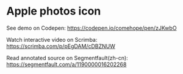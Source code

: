 # Apple photos icon

See demo on Codepen: https://codepen.io/comehope/pen/zJKwbO

Watch interactive video on Scrimba: https://scrimba.com/p/pEgDAM/cDBZNUW

Read annotated source on Segmentfault(zh-cn): https://segmentfault.com/a/1190000016202268